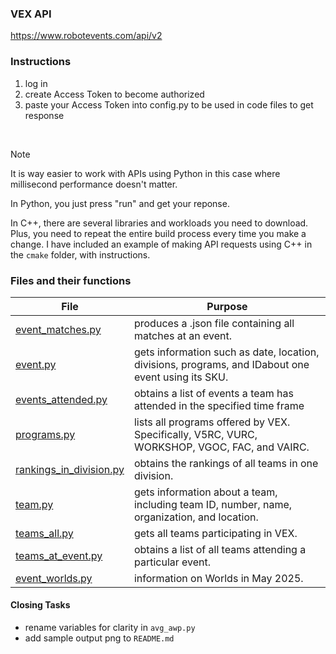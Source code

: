### VEX API
https://www.robotevents.com/api/v2


### Instructions
1. log in
2. create Access Token to become authorized
3. paste your Access Token into config.py to be used in code files to get response

<br>

> [!Note]
> It is way easier to work with APIs using Python in this case where millisecond performance doesn't matter.
>
> In Python, you just press "run" and get your reponse.
>
> In C++, there are several libraries and workloads you need to download. Plus, you need to repeat the entire build process every time you make a change.
> I have included an example of making API requests using C++ in the `cmake` folder, with instructions.
> 


### Files and their functions
| File | Purpose |
|------|---------|
| [event_matches.py](./Python/event_matches.py) | produces a .json file containing all matches at an event.|
| [event.py](./Python/event.py) | gets information such as date, location, divisions, programs, and IDabout one event using its SKU. |
| [events_attended.py](./Python/events_attended.py) | obtains a list of events a team has attended in the specified time frame |
| [programs.py](./Python/programs.py) | lists all programs offered by VEX. Specifically, V5RC, VURC, WORKSHOP, VGOC, FAC, and VAIRC. |
| [rankings_in_division.py](./Python/rankings_in_division.py) | obtains the rankings of all teams in one division. |
| [team.py](./Python/team.py) | gets information about a team, including team ID, number, name, organization, and location. |
| [teams_all.py](./Python/teams_all.py) | gets all teams participating in VEX. |
| [teams_at_event.py](./Python/teams_at_event.py) | obtains a list of all teams attending a particular event. |
| [event_worlds.py](./Python/25-Worlds-Dallas/event_worlds.py) | information on Worlds in May 2025. | 


#### Closing Tasks
- rename variables for clarity in `avg_awp.py` 
- add sample output png to `README.md`
